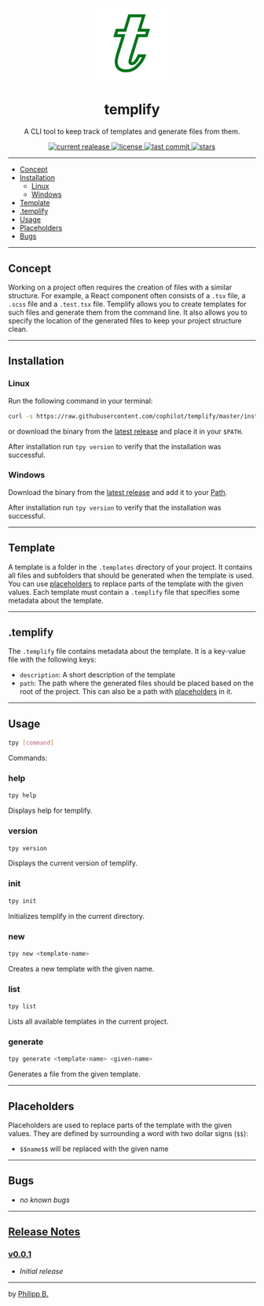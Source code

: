<div align="center">
  <br />
  <img src="assets/logo.png" alt="templifyLogo" width="30%"/>
  <h1>templify</h1>
  <p>
     A CLI tool to keep track of templates and generate files from them.
  </p>
</div>

<!-- Badges -->
<div align="center">
   <a href="https://github.com/cophilot/templify/releases">
       <img src="https://img.shields.io/github/v/release/cophilot/templify?display_name=tag" alt="current realease" />
   </a>
   <a href="https://github.com/cophilot/templify/blob/main/LICENSE">
       <img src="https://img.shields.io/github/license/cophilot/templify" alt="license" />
   </a>
   <a href="https://github.com/cophilot/templify/commits/main">
       <img src="https://img.shields.io/github/last-commit/cophilot/templify" alt="last commit" />
   </a>
   <a href="https://github.com/cophilot/templify/stargazers">
       <img src="https://img.shields.io/github/stars/cophilot/templify" alt="stars" />
   </a>
</div>

---

-   [Concept](#concept)
-   [Installation](#installation)
    -   [Linux](#linux)
    -   [Windows](#windows)
-   [Template](#template)
-   [.templify](#templify)
-   [Usage](#usage)
-   [Placeholders](#placeholders)
-   [Bugs](#bugs)

---

## Concept

Working on a project often requires the creation of files with a similar structure. For example, a React component often consists of a `.tsx` file, a `.scss` file and a `.test.tsx` file. Templify allows you to create templates for such files and generate them from the command line.
It also allows you to specify the location of the generated files to keep your project structure clean.

---

## Installation

### Linux

Run the following command in your terminal:

```bash
curl -s https://raw.githubusercontent.com/cophilot/templify/master/install | sudo bash
```

or download the binary from the [latest release](https://github.com/cophilot/templify/releases/latest) and place it in your `$PATH`.

After installation run `tpy version` to verify that the installation was successful.

### Windows

Download the binary from the [latest release](https://github.com/cophilot/templify/releases/latest) and add it to your [Path](https://medium.com/@kevinmarkvi/how-to-add-executables-to-your-path-in-windows-5ffa4ce61a53).

After installation run `tpy version` to verify that the installation was successful.

---

## Template

A template is a folder in the `.templates` directory of your project. It contains all files and subfolders that should be generated when the template is used. You can use [placeholders](#placeholders) to replace parts of the template with the given values.
Each template must contain a `.templify` file that specifies some metadata about the template.

---

## .templify

The `.templify` file contains metadata about the template. It is a key-value file with the following keys:

-   `description`: A short description of the template
-   `path`: The path where the generated files should be placed based on the root of the project. This can also be a path with [placeholders](#placeholders) in it.

---

## Usage

```bash
tpy [command]
```

Commands:

### help

```bash
tpy help
```

Displays help for templify.

### version

```bash
tpy version
```

Displays the current version of templify.

### init

```bash
tpy init
```

Initializes templify in the current directory.

### new

```bash
tpy new <template-name>
```

Creates a new template with the given name.

### list

```bash
tpy list
```

Lists all available templates in the current project.

### generate

```bash
tpy generate <template-name> <given-name>
```

Generates a file from the given template.

---

## Placeholders

Placeholders are used to replace parts of the template with the given values. They are defined by surrounding a word with two dollar signs (`$$`):

-   `$$name$$` will be replaced with the given name

---

## Bugs

-   _no known bugs_

---

## [Release Notes](https://github.com/cophilot/templify/blob/master/CHANGELOG.md)

### [v0.0.1](https://github.com/cophilot/templify/tree/0.0.1)

-   _Initial release_

---

by [Philipp B.](https://github.com/cophilot)
